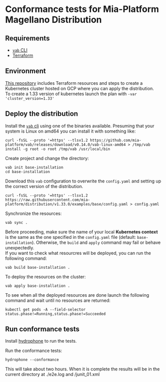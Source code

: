 # Conformance tests for Mia-Platform Magellano Distribution

## Requirements

- [`vab` CLI](https://github.com/mia-platform/vab)
- [Terraform](https://developer.hashicorp.com/terraform/downloads)

## Environment

[This repository](https://github.com/mia-platform/k8s-conformance-cluster) includes Terraform
resources and steps to create a Kubernetes cluster hosted on GCP where you can apply the distribution.  
To create a 1.33 version of kubernetes launch the plan with `-var 'cluster_version=1.33'`

## Deploy the distribution

Install the [`vab` cli](https://github.com/mia-platform/vab/releases/tag/v0.14.0) using one of the binaries available.
Presuming that your system is Linux on amd64 you can install it with something like:

```shell
curl -fsSL --proto '=https' --tlsv1.2 https://github.com/mia-platform/vab/releases/download/v0.14.0/vab-linux-amd64 > /tmp/vab
install -g root -o root /tmp/vab /usr/local/bin
````

Create project and change the directory:

```shell
vab init base-installation
cd base-installation
```

Download this `vab` configuration to overwrite the `config.yaml` and setting up the correct version of the
distribution.

```shell
curl -fsSL --proto '=https' --tlsv1.2 https://raw.githubusercontent.com/mia-platform/distribution/v1.33.0/examples/base/config.yaml > config.yaml
```

Synchronize the resources:

```shell
vab sync .
```

Before proceeding, make sure the name of your local **Kubernetes context** is the same as the one specified
in the `config.yaml` file (default: `base-installation`). Otherwise, the `build` and `apply` command
may fail or behave unexpectedly.  
If you want to check what resourcres will be deployed, you can run the following command:

```shell
vab build base-installation .
```

To deploy the resources on the cluster:

```shell
vab apply base-installation .
```

To see when all the deployed resources are done launch the following command and wait until no resources are returned:

```shell
kubectl get pods -A --field-selector status.phase!=Running,status.phase!=Succeeded
```

## Run conformance tests

Install [hydrophone](https://github.com/kubernetes-sigs/hydrophone) to run the tests.

Run the conformance tests:

```shell
hydrophone --conformance
```

This will take about two hours. When it is complete the results will be in the current directory at
./e2e.log and /junit_01.xml
